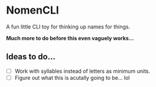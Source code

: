 # NomenCLI
A fun little CLI toy for thinking up names for things.

**Much more to do before this even vaguely works...**

## Ideas to do...
- [ ] Work with syllables instead of letters as minimum units.
- [ ] Figure out what this is acutally going to be... lol
